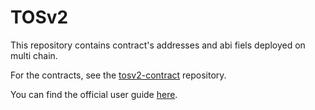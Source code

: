 # TOSv2

This repository contains contract's addresses and abi fiels deployed on multi chain.

For the contracts, see the [tosv2-contract](https://github.com/tokamak-network/tosv2-contracts) repository.

You can find the official user guide [here](https://tokamaknetwork.gitbook.io/home/02-service-guide/tonstarter/tosv2).
